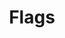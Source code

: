 ---
tags: projects
title: Flags
description: A mini-game testing your knowledge of the flags of the world
link: https://flags.davidmoll.net/
code: https://github.com/Akashic101/flag-guesser
techstack:
    - React
    - Mantine
    - Typescript
    - i18next
    - Cloudflare Tunnels
    - Docker
    - selfhosted
    - Nginx
---